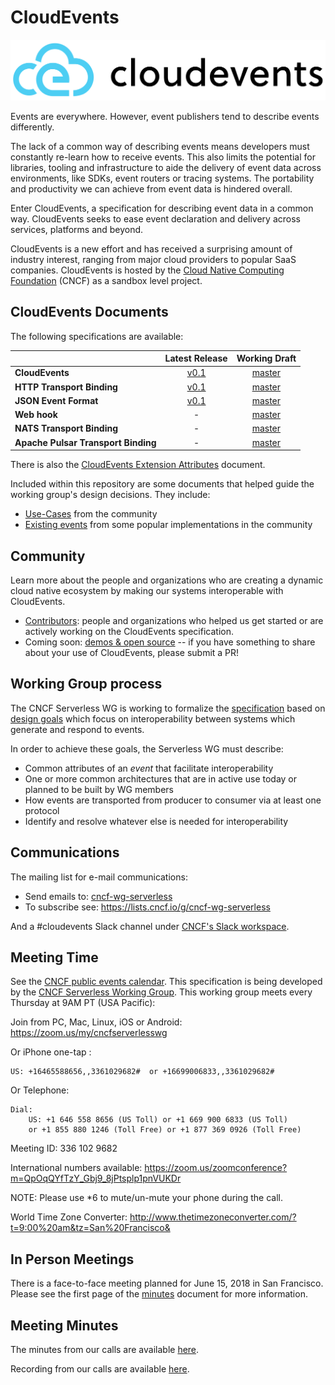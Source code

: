 # CloudEvents

![CloudEvents logo](https://github.com/cncf/artwork/blob/master/cloudevents/horizontal/color/cloudevents-horizontal-color.png)

Events are everywhere.  However, event publishers tend to describe events
differently.

The lack of a common way of describing events means developers must constantly
re-learn how to receive events.  This also limits the potential for libraries,
tooling and infrastructure to aide the delivery of event data across
environments, like SDKs, event routers or tracing systems.  The portability and
productivity we can achieve from event data is hindered overall.

Enter CloudEvents, a specification for describing event data in a common way.
CloudEvents seeks to ease event declaration and delivery across services,
platforms and beyond.

CloudEvents is a new effort and has received a surprising amount of industry
interest, ranging from major cloud providers to popular SaaS companies.
CloudEvents is hosted by the
[Cloud Native Computing Foundation](https://cncf.io) (CNCF) as a sandbox
level project.

## CloudEvents Documents

The following specifications are available:

| | Latest Release | Working Draft |
| :--- | :---: | :---: |
| **CloudEvents** | [v0.1](https://github.com/cloudevents/spec/blob/v0.1/spec.md) | [master](https://github.com/cloudevents/spec/blob/master/spec.md) |
| **HTTP Transport Binding** | [v0.1](https://github.com/cloudevents/spec/blob/v0.1/http-transport-binding.md) | [master](https://github.com/cloudevents/spec/blob/master/http-transport-binding.md) |
| **JSON Event Format** | [v0.1](https://github.com/cloudevents/spec/blob/v0.1/json-format.md) | [master](https://github.com/cloudevents/spec/blob/master/json-format.md) |
| **Web hook** | - | [master](https://github.com/cloudevents/spec/blob/master/http-webhook.md) |
| **NATS Transport Binding** | - | [master](https://github.com/cloudevents/spec/blob/master/nats-transport-binding.md) |
| **Apache Pulsar Transport Binding** | - | [master](https://github.com/cloudevents/spec/blob/master/apache-pulsar-transport-binding.md) |

There is also the [CloudEvents Extension Attributes](https://github.com/cloudevents/spec/blob/master/extensions.md)
document.

Included within this repository are some documents that helped guide the
working group's design decisions. They include:
- [Use-Cases](about/use-cases.md) from the community
- [Existing events](about/references.md) from some popular implementations
  in the community

## Community

Learn more about the people and organizations who are creating a dynamic
cloud native ecosystem by making our systems interoperable with CloudEvents.

* [Contributors](community/contributors.md): people and organizations who helped
us get started or are actively working on the CloudEvents specification.
* Coming soon: [demos & open source](community/README.md) -- if you have
something to share about your use of CloudEvents, please submit a PR!


## Working Group process

The CNCF Serverless WG is working to formalize the [specification](spec.md)
based on [design goals](spec.md#design-goals) which focus on interoperability
between systems which generate and respond to events.

In order to achieve these goals, the Serverless WG must describe:
- Common attributes of an *event* that facilitate interoperability
- One or more common architectures that are in active use today or planned to
  be built by WG members
- How events are transported from producer to consumer via at least one protocol
- Identify and resolve whatever else is needed for interoperability

## Communications

The mailing list for e-mail communications:
- Send emails to: [cncf-wg-serverless](mailto:cncf-wg-serverless@lists.cncf.io)
- To subscribe see: https://lists.cncf.io/g/cncf-wg-serverless

And a #cloudevents Slack channel under
[CNCF's Slack workspace](https://slack.cncf.io/).

## Meeting Time

See the [CNCF public events calendar](https://www.cncf.io/community/calendar/).
This specification is being developed by the
[CNCF Serverless Working Group](https://github.com/cncf/wg-serverless).
This working group meets every Thursday at 9AM PT (USA Pacific):

Join from PC, Mac, Linux, iOS or Android: https://zoom.us/my/cncfserverlesswg

Or iPhone one-tap :

    US: +16465588656,,3361029682#  or +16699006833,,3361029682#

Or Telephone:

    Dial:
        US: +1 646 558 8656 (US Toll) or +1 669 900 6833 (US Toll)
        or +1 855 880 1246 (Toll Free) or +1 877 369 0926 (Toll Free)

Meeting ID: 336 102 9682

International numbers available:
 https://zoom.us/zoomconference?m=QpOqQYfTzY_Gbj9_8jPtsplp1pnVUKDr

NOTE: Please use \*6 to mute/un-mute your phone during the call.

World Time Zone Converter:
http://www.thetimezoneconverter.com/?t=9:00%20am&tz=San%20Francisco&

## In Person Meetings

There is a face-to-face meeting planned for June 15, 2018
in San Francisco. Please see the first page of the
[minutes](https://docs.google.com/document/d/1OVF68rpuPK5shIHILK9JOqlZBbfe91RNzQ7u_P7YCDE/edit#)
document for more information.

## Meeting Minutes

The minutes from our calls are available
[here](https://docs.google.com/document/d/1OVF68rpuPK5shIHILK9JOqlZBbfe91RNzQ7u_P7YCDE/edit#).

Recording from our calls are available
[here](https://www.youtube.com/playlist?list=PLj6h78yzYM2Ph7YoBIgsZNW_RGJvNlFOt).
